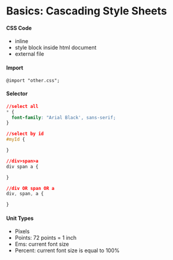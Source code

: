 # Basics: Cascading Style Sheets

#### CSS Code
- inline
- style block inside html document
- external file

#### Import
```
@import "other.css";
```

#### Selector
```css
//select all
* {
  font-family: "Arial Black', sans-serif;
}

//select by id
#myId {

}

//div>span>a
div span a {

}

//div OR span OR a
div, span, a {

}
```

#### Unit Types
- Pixels
- Points: 72 points = 1 inch
- Ems: current font size
- Percent: current font size is equal to 100%
